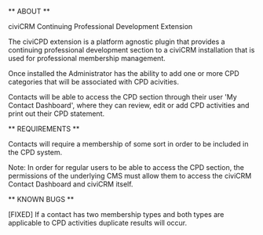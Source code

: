 ** ABOUT **

civiCRM Continuing Professional Development Extension

The civiCPD extension is a platform agnostic plugin that provides a continuing professional 
development section to a civiCRM installation that is used for professional membership management.

Once installed the Administrator has the ability to add one or more CPD categories that will 
be associated with CPD acivities.

Contacts will be able to access the CPD section through their user 'My Contact Dashboard', 
where they can review, edit or add CPD activities and print out their CPD statement. 


** REQUIREMENTS **

Contacts will require a membership of some sort in order to be included in the CPD system. 

Note: In order for regular users to be able to access the CPD section, the permissions of 
the underlying CMS must allow them to access the civiCRM Contact Dashboard and civiCRM itself.

** KNOWN BUGS **

[FIXED] If a contact has two membership types and both types are applicable to CPD activities duplicate results will occur.
